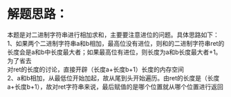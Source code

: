 解题思路：
===
本题是对二进制字符串进行相加求和，主要要注意进位的问题。具体思路如下：<br>
1、如果两个二进制字符串a和b相加，最高位没有进位，则和的二进制字符串ret的长度会是a和b中长度最大者；如果最高位有进位，则长度为a和b长度最大者+1。为了省去<br>
对ret的长度的讨论，直接开辟（长度a+长度b+1）长度的内存空间<br>
2、a和b相加，从最低位开始加起，故从尾到头开始遍历。由ret的长度是（长度a+长度b+1），故对ret字符串来说，最后赋值的是哪个位置就从哪个位置进行返回<br>
